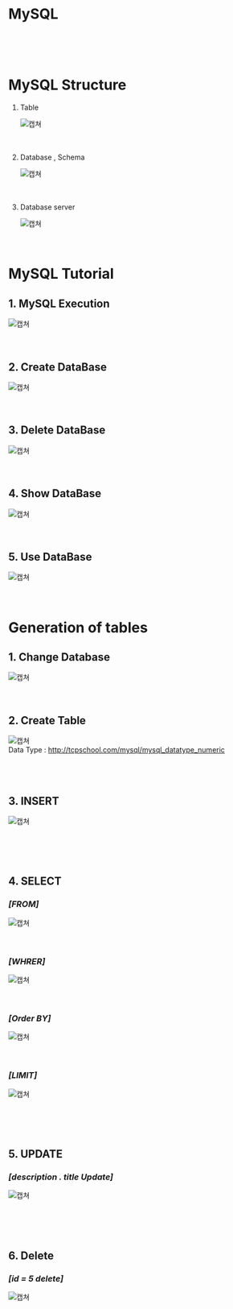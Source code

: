 # MySQL<br><br><br>


MySQL Structure
=====

1. Table
   
   ![캡쳐](./img/2.png)<br><br><br>

2. Database , Schema
   
    ![캡쳐](./img/3.png)<br><br><br>

3. Database server
  
    ![캡쳐](./img/4.png)<br><br><br>
 

 MySQL Tutorial
=====
 ## **1. MySQL Execution**

 ![캡쳐](./img/1.png)<br><br><br>

  ## **2. Create DataBase**

 ![캡쳐](./img/5.png)<br><br><br>

  ## **3. Delete DataBase**
  
 ![캡쳐](./img/6.png)<br><br><br>

  ## **4. Show DataBase**
  
 ![캡쳐](./img/7.png)<br><br><br>

 ## **5. Use DataBase**
  
 ![캡쳐](./img/8.png)<br><br><br>
 

 Generation of tables
=====

 ## **1. Change Database**
  
 ![캡쳐](./img/8.png)<br><br><br>
 


## **2. Create Table**
  
 ![캡쳐](./img/9.png)<br>
 Data Type : http://tcpschool.com/mysql/mysql_datatype_numeric<br><br><br><br>
## **3. INSERT**

 ![캡쳐](./img/11.png)<br><br><br><br><br>
 
## **4. SELECT**

 ### *[FROM]*
![캡쳐](./img/12.png)<br><br><br>
 

 ### *[WHRER]*
 ![캡쳐](./img/14.png)<br><br><br>
 
  ### *[Order BY]*
 ![캡쳐](./img/15.png)<br><br><br>
 
  ###  *[LIMIT]*
 ![캡쳐](./img/16.png)<br><br><br><br><br>
 


 ## **5. UPDATE**

###  *[description . title Update]*
 ![캡쳐](./img/17.png)<br><br><br><br><br>

  ## **6. Delete**
###  *[id = 5 delete]*
 ![캡쳐](./img/18.png)<br><br><br><br><br>